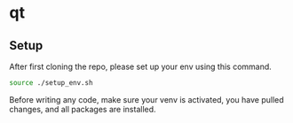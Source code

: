 # qt

## Setup

After first cloning the repo, please set up your env using this command.

```bash
source ./setup_env.sh
```

Before writing any code, make sure your venv is activated, you have pulled changes, and all packages are installed.